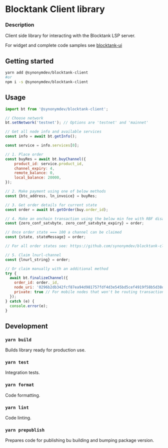 # Blocktank Client library

### Description
Client side library for interacting with the Blocktank LSP server.

For widget and complete code samples see [blocktank-ui](https://github.com/synonymdev/blocktank-client)

## Getting started

```bash
yarn add @synonymdev/blocktank-client
#or
npm i -s @synonymdev/blocktank-client
````

## Usage
```javascript
import bt from '@synonymdev/blocktank-client';
```

```javascript
// Choose network
bt.setNetwork('testnet'); // Options are 'testnet' and 'mainnet'

// Get all node info and available services
const info = await bt.getInfo();

const service = info.services[0];

// 1. Place order
const buyRes = await bt.buyChannel({
    product_id: service.product_id,
    channel_expiry: 4,
    remote_balance: 0,
    local_balance: 20000,
});

// 2. Make payment using one of below methods
const {btc_address, ln_invoice} = buyRes;

// 3. Get order details for current state
const order = await bt.getOrder(buy.order_id);

// 4. Make an onchain transaction using the below min fee with RBF disabled to instantly be able to claim your channel
const {zero_conf_satvbyte, zero_conf_satvbyte_expiry} = order;

// Once order state === 100 a channel can be claimed
const {state, stateMessage} = order;

// For all order states see: https://github.com/synonymdev/blocktank-client/blob/f8a20c35a4953435cecf8f718ee555e311e1db9b/src/services/client.ts#L15

// 5. Claim lnurl-channel
const {lnurl_string} = order;

// Or claim manually with an additional method
try {
  await bt.finalizeChannel({
    order_id: order._id,
    node_uri: '0296b2db342fcf87ea94d981757fdf4d3e545bd5cef4919f58b5d38dfdd73bf5c9@34.79.58.84:9735',
    private: true // For mobile nodes that won't be routing transactions
  });
} catch (e) {
  console.error(e);
}

```


## Development


### `yarn build`

Builds library ready for production use.

### `yarn test`

Integration tests.

### `yarn format`

Code formatting.

### `yarn lint`

Code linting.

### `yarn prepublish`

Prepares code for publishing bu building and bumping package version.

